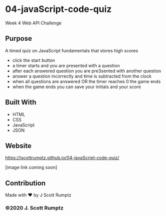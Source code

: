 # 04-javaScript-code-quiz
Week 4 Web API Challenge

## Purpose
A timed quiz on JavaScript fundamentals that stores high scores
- click the start button
- a timer starts and you are presented with a question
- after each answered question you are pre3sented with another question
- answer a question incorrectly and time is subtracted from the clock
- when all questions are answered OR the timer reaches 0 the game ends
- when the game ends you can save your initials and your score

## Built With
* HTML
* CSS
* JavaScript
* JSON

## Website
https://jscottrumptz.github.io/04-javaScript-code-quiz/

[image link coming soon]

## Contribution
Made with ❤️ by J Scott Rumptz

### ©️2020 J. Scott Rumptz 
